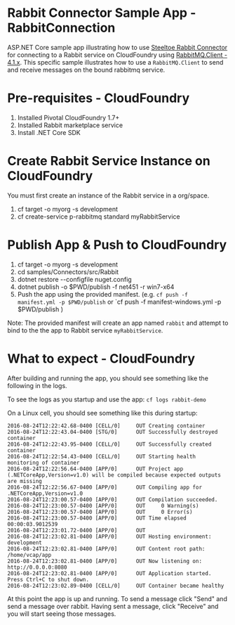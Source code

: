 ﻿# Rabbit Connector Sample App - RabbitConnection

ASP.NET Core sample app illustrating how to use [Steeltoe Rabbit Connector](https://github.com/SteeltoeOSS/Connectors/tree/master/src/Steeltoe.CloudFoundry.Connector.Rabbit) for connecting to a Rabbit service on CloudFoundry using [RabbitMQ.Client - 4.1.x](https://www.rabbitmq.com/dotnet-api-guide.html). This specific sample illustrates how to use a `RabbitMQ.Client` to send and receive messages on the bound rabbitmq service.

# Pre-requisites - CloudFoundry

1. Installed Pivotal CloudFoundry 1.7+
2. Installed Rabbit marketplace service
3. Install .NET Core SDK

# Create Rabbit Service Instance on CloudFoundry
You must first create an instance of the Rabbit service in a org/space.

1. cf target -o myorg -s development
2. cf create-service p-rabbitmq standard myRabbitService 

# Publish App & Push to CloudFoundry

1. cf target -o myorg -s development
2. cd samples/Connectors/src/Rabbit
3. dotnet restore --configfile nuget.config
4. dotnet publish -o $PWD/publish -f net451 -r win7-x64
5. Push the app using the provided manifest.
 (e.g.  `cf push -f manifest.yml -p $PWD/publish` or `cf push -f manifest-windows.yml -p $PWD/publish )

Note: The provided manifest will create an app named `rabbit` and attempt to bind to the the app to Rabbit service `myRabbitService`.

# What to expect - CloudFoundry

After building and running the app, you should see something like the following in the logs. 

To see the logs as you startup and use the app: `cf logs rabbit-demo`

On a Linux cell, you should see something like this during startup:
```
2016-08-24T12:22:42.68-0400 [CELL/0]     OUT Creating container
2016-08-24T12:22:43.04-0400 [STG/0]      OUT Successfully destroyed container
2016-08-24T12:22:43.95-0400 [CELL/0]     OUT Successfully created container
2016-08-24T12:22:54.43-0400 [CELL/0]     OUT Starting health monitoring of container
2016-08-24T12:22:56.64-0400 [APP/0]      OUT Project app (.NETCoreApp,Version=v1.0) will be compiled because expected outputs are missing
2016-08-24T12:22:56.67-0400 [APP/0]      OUT Compiling app for .NETCoreApp,Version=v1.0
2016-08-24T12:23:00.57-0400 [APP/0]      OUT Compilation succeeded.
2016-08-24T12:23:00.57-0400 [APP/0]      OUT     0 Warning(s)
2016-08-24T12:23:00.57-0400 [APP/0]      OUT     0 Error(s)
2016-08-24T12:23:00.57-0400 [APP/0]      OUT Time elapsed 00:00:03.9012539
2016-08-24T12:23:01.72-0400 [APP/0]      OUT
2016-08-24T12:23:02.81-0400 [APP/0]      OUT Hosting environment: development
2016-08-24T12:23:02.81-0400 [APP/0]      OUT Content root path: /home/vcap/app
2016-08-24T12:23:02.81-0400 [APP/0]      OUT Now listening on: http://0.0.0.0:8080
2016-08-24T12:23:02.81-0400 [APP/0]      OUT Application started. Press Ctrl+C to shut down.
2016-08-24T12:23:02.89-0400 [CELL/0]     OUT Container became healthy
```
At this point the app is up and running. To send a message click "Send" and send a message over rabbit. Having sent a message, click "Receive" and you will start seeing those messages.
